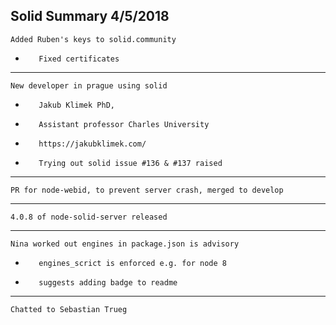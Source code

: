 Solid Summary 4/5/2018
---
    Added Ruben's keys to solid.community
-        Fixed certificates
---
    New developer in prague using solid
-        Jakub Klimek PhD, 
-        Assistant professor Charles University
-        https://jakubklimek.com/
-        Trying out solid issue #136 & #137 raised
---
    PR for node-webid, to prevent server crash, merged to develop
---
    4.0.8 of node-solid-server released
---
    Nina worked out engines in package.json is advisory
-        engines_scrict is enforced e.g. for node 8
-        suggests adding badge to readme
---
    Chatted to Sebastian Trueg
